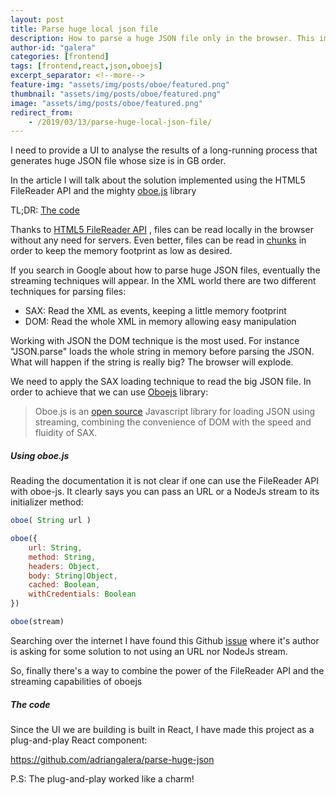 ```yaml
---
layout: post
title: Parse huge local json file
description: How to parse a huge JSON file only in the browser. This implementation uses an undocumented Oboejs technique to process the file in batches
author-id: "galera"
categories: [frontend]
tags: [frontend,react,json,oboejs]
excerpt_separator: <!--more-->
feature-img: "assets/img/posts/oboe/featured.png"
thumbnail: "assets/img/posts/oboe/featured.png"
image: "assets/img/posts/oboe/featured.png"
redirect_from:
    - /2019/03/13/parse-huge-local-json-file/
---
```

<p>I need to provide a UI to analyse the results of a long-running process that generates huge JSON file whose size is in GB order.</p>
<p>In the article I will talk about the solution implemented using the HTML5 FileReader API and the mighty <a href="#using-oboe-js">oboe.js</a> library</p>
<p><!--more--></p>
<p>TL;DR: <a href="#code">The code</a></p>
<p>Thanks to <a href="https://www.html5rocks.com/en/tutorials/file/dndfiles/">HTML5 FileReader API</a> , files can be read locally in the browser without any need for servers. Even better, files can be read in <a href="https://gist.github.com/alediaferia/cfb3a7503039f9278381">chunks</a> in order to keep the memory footprint as low as desired.</p>
<p>If you search in Google about how to parse huge JSON files, eventually the streaming techniques will appear. In the XML world there are two different techniques for parsing files:</p>
<ul>
<li>SAX: Read the XML as events, keeping a little memory footprint</li>
<li>DOM: Read the whole XML in memory allowing easy manipulation</li>
</ul>
<p>Working with JSON the DOM technique is the most used. For instance "JSON.parse" loads the whole string in memory before parsing the JSON. What will happen if the string is really big? The browser will explode.</p>
<p>We need to apply the SAX loading technique to read the big JSON file. In order to achieve that we can use <a href="http://oboejs.com/">Oboejs</a> library:</p>
<blockquote><p>Oboe.js is an <a href="http://oboejs.com/LICENCE">open source</a> Javascript library for loading JSON using streaming, combining the convenience of DOM with the speed and fluidity of SAX.</p></blockquote>
<h5 id="using-oboe-js">Using oboe.js</h5>
<p>Reading the documentation it is not clear if one can use the FileReader API with oboe-js. It clearly says you can pass an URL or a NodeJs stream to its initializer method:</p>

```javascript
oboe( String url )

oboe({
    url: String,
    method: String,
    headers: Object,
    body: String|Object,
    cached: Boolean,
    withCredentials: Boolean
})

oboe(stream)
```

<p>Searching over the internet I have found this Github <a href="https://github.com/jimhigson/oboe.js/issues/112">issue</a> where it's author is asking for some solution to not using an URL nor NodeJs stream.</p>
<p>So, finally there's a way to combine the power of the FileReader API and the streaming capabilities of oboejs</p>
<h5 id="code">The code</h5>
<p>Since the UI we are building is built in React, I have made this project as a plug-and-play React component:</p>
<p><a href="https://github.com/adriangalera/parse-huge-json">https://github.com/adriangalera/parse-huge-json</a></p>
<p>P.S: The plug-and-play worked like a charm!</p>
<p>&nbsp;</p>
